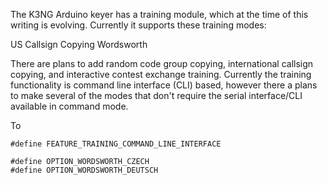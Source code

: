 The K3NG Arduino keyer has a training module, which at the time of this writing is evolving.  Currently it supports these training modes:

US Callsign Copying
Wordsworth

There are plans to add random code group copying, international callsign copying, and interactive contest exchange training.  Currently the training functionality is command line interface (CLI) based, however there a plans to make several of the modes that don't require the serial interface/CLI available in command mode.

To 

    #define FEATURE_TRAINING_COMMAND_LINE_INTERFACE

    #define OPTION_WORDSWORTH_CZECH
    #define OPTION_WORDSWORTH_DEUTSCH
